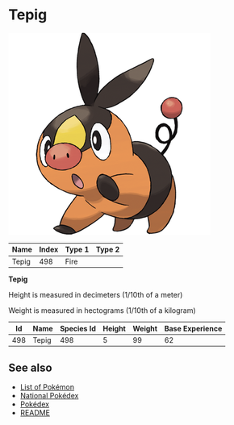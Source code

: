 # Tepig


![Tepig](images/498.png)

| **Name** | **Index** | **Type 1** | **Type 2** |
|----|----|----|----|
| Tepig | 498 | Fire  |  |

**Tepig** 


Height is measured in decimeters (1/10th of a meter)

Weight is measured in hectograms (1/10th of a kilogram)

| **Id** | **Name** | **Species Id** | **Height** | **Weight** | **Base Experience** |
|--------|----------|----------------|------------|------------|---------------------|
| 498 | Tepig | 498 | 5 | 99 | 62 |


## See also

- [List of Pokémon](../pokemon.md)
- [National Pokédex](../national_pokedex.md)
- [Pokédex](../pokedex.md)
- [README](../README.md)
